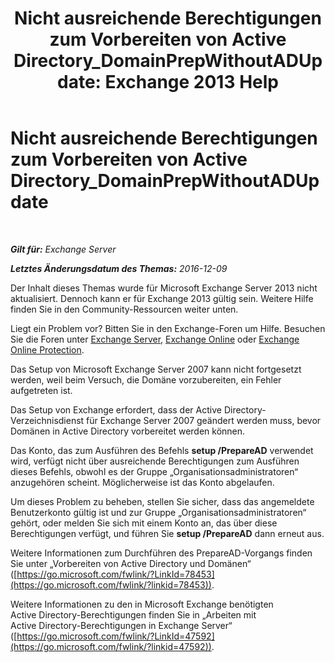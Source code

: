 ﻿---
title: 'Nicht ausreichende Berechtigungen zum Vorbereiten von Active Directory_DomainPrepWithoutADUpdate: Exchange 2013 Help'
TOCTitle: Nicht ausreichende Berechtigungen zum Vorbereiten von Active Directory_DomainPrepWithoutADUpdate
ms:assetid: 4283c4b9-983f-460e-a5de-42b2772eae0d
ms:mtpsurl: https://technet.microsoft.com/de-de/library/ms.exch.setupreadiness.domainprepwithoutadupdate(v=EXCHG.150)
ms:contentKeyID: 50475487
ms.date: 04/24/2018
mtps_version: v=EXCHG.150
ms.translationtype: HT
---

# Nicht ausreichende Berechtigungen zum Vorbereiten von Active Directory\_DomainPrepWithoutADUpdate

 

_**Gilt für:** Exchange Server_

_**Letztes Änderungsdatum des Themas:** 2016-12-09_

Der Inhalt dieses Themas wurde für Microsoft Exchange Server 2013 nicht aktualisiert. Dennoch kann er für Exchange 2013 gültig sein. Weitere Hilfe finden Sie in den Community-Ressourcen weiter unten.

Liegt ein Problem vor? Bitten Sie in den Exchange-Foren um Hilfe. Besuchen Sie die Foren unter [Exchange Server](https://go.microsoft.com/fwlink/p/?linkid=60612), [Exchange Online](https://go.microsoft.com/fwlink/p/?linkid=267542) oder [Exchange Online Protection](https://go.microsoft.com/fwlink/p/?linkid=285351).

Das Setup von Microsoft Exchange Server 2007 kann nicht fortgesetzt werden, weil beim Versuch, die Domäne vorzubereiten, ein Fehler aufgetreten ist.

Das Setup von Exchange erfordert, dass der Active Directory-Verzeichnisdienst für Exchange Server 2007 geändert werden muss, bevor Domänen in Active Directory vorbereitet werden können.

Das Konto, das zum Ausführen des Befehls **setup /PrepareAD** verwendet wird, verfügt nicht über ausreichende Berechtigungen zum Ausführen dieses Befehls, obwohl es der Gruppe „Organisationsadministratoren“ anzugehören scheint. Möglicherweise ist das Konto abgelaufen.

Um dieses Problem zu beheben, stellen Sie sicher, dass das angemeldete Benutzerkonto gültig ist und zur Gruppe „Organisationsadministratoren“ gehört, oder melden Sie sich mit einem Konto an, das über diese Berechtigungen verfügt, und führen Sie **setup /PrepareAD** dann erneut aus.

Weitere Informationen zum Durchführen des PrepareAD-Vorgangs finden Sie unter „Vorbereiten von Active Directory und Domänen“ ([https://go.microsoft.com/fwlink/?LinkId=78453](https://go.microsoft.com/fwlink/?linkid=78453)).

Weitere Informationen zu den in Microsoft Exchange benötigten Active Directory-Berechtigungen finden Sie in „Arbeiten mit Active Directory-Berechtigungen in Exchange Server“ ([https://go.microsoft.com/fwlink/?LinkId=47592](https://go.microsoft.com/fwlink/?linkid=47592)).

